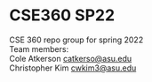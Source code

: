# CSE360 SP22
CSE 360 repo group for spring 2022 <br/>
Team members: <br/>
Cole Atkerson catkerso@asu.edu <br/>
Christopher Kim cwkim3@asu.edu <br/>
